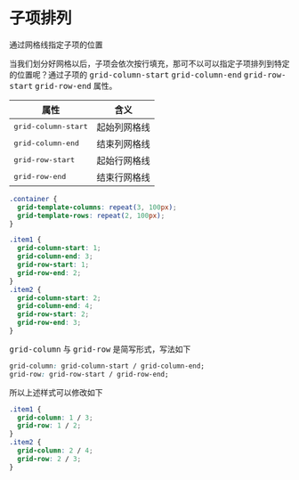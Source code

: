 # 子项排列

通过网格线指定子项的位置

<TwoColumn>

<div>

<v-click>

当我们划分好网格以后，子项会依次按行填充，那可不以可以指定子项排列到特定的位置呢？通过子项的 <kbd>grid-column-start</kbd> <kbd>grid-column-end</kbd> <kbd>grid-row-start</kbd> <kbd>grid-row-end</kbd> 属性。

| 属性 | 含义 |
| --- | --- |
| <kbd>grid-column-start</kbd> | 起始列网格线
| <kbd>grid-column-end</kbd> | 结束列网格线
| <kbd>grid-row-start</kbd> | 起始行网格线
| <kbd>grid-row-end</kbd> | 结束行网格线

</v-click>

<v-click>

<GridBox 
  :style="style"
  :itemStyle="itemStyle"
  :itemStyles="itemStyles"
/>

</v-click>



</div>

<div class="-mt-24">

<v-click>

```css
.container {
  grid-template-columns: repeat(3, 100px);
  grid-template-rows: repeat(2, 100px);
}
```

```css
.item1 {
  grid-column-start: 1;
  grid-column-end: 3;
  grid-row-start: 1;
  grid-row-end: 2;
}
.item2 {
  grid-column-start: 2;
  grid-column-end: 4;
  grid-row-start: 2;
  grid-row-end: 3;
}
```

</v-click>

<v-click>

<kbd>grid-column</kbd> 与 <kbd>grid-row</kbd> 是简写形式，写法如下

```css
grid-column: grid-column-start / grid-column-end;
grid-row: grid-row-start / grid-row-end;
```

所以上述样式可以修改如下

```css
.item1 {
  grid-column: 1 / 3;
  grid-row: 1 / 2;
}
.item2 {
  grid-column: 2 / 4;
  grid-row: 2 / 3;
}
```

</v-click>

</div>

</TwoColumn>

<style>
blockquote {
  margin-top: 10px;
  border-left-width: 5px;
}
</style>

<script setup>
const style = {
  gridTemplateColumns: 'repeat(3, 100px)',
  gridTemplateRows: 'repeat(2, 100px)',
}

const itemStyles = [{
  gridColumnStart: 1,
  gridColumnEnd: 3,
  gridRowStart: 1,
  gridRowEnd: 2,
  backgroundColor: '#61649f'
}, {
  gridColumnStart: 2,
  gridColumnEnd: 4,
  gridRowStart: 2,
  gridRowEnd: 3,
  backgroundColor: '#1677b3'
}, {
  backgroundColor: '#12aa9c'
}, {
  backgroundColor: '#ad9e5f'
}]
</script>